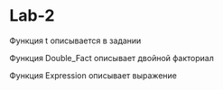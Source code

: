 # Lab-2


Функция t описывается в задании


Функция Double_Fact описывает двойной факториал


Функция Expression описывает выражение 

